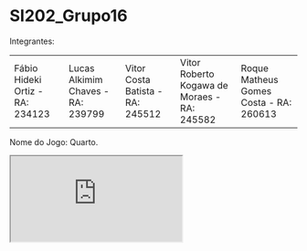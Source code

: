 # SI202_Grupo16

Integrantes:

<table>
 <tr>
<td> Fábio Hideki Ortiz - RA: 234123 </td>
<td> Lucas Alkimim Chaves - RA: 239799 </td>
<td> Vitor Costa Batista - RA: 245512 </td>
<td> Vitor Roberto Kogawa de Moraes - RA: 245582 </td>
<td> Roque Matheus Gomes Costa - RA: 260613 </td>
 </tr>
</table>
 
Nome do Jogo: Quarto.

<iframe src = "https://colab.research.google.com/drive/1J5hD9w-Y7OHrbeUwnBR6RxF0zXSnfDUG?usp=sharing">

<a href = "https://colab.research.google.com/drive/1J5hD9w-Y7OHrbeUwnBR6RxF0zXSnfDUG?usp=sharing">
 
Link para o Collab
</a>


